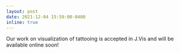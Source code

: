 ```yaml
---
layout: post
date: 2021-12-04 15:59:00-0400
inline: true
---
```


Our work on visualization of tattooing is accepted in J.Vis and will be available online soon!
